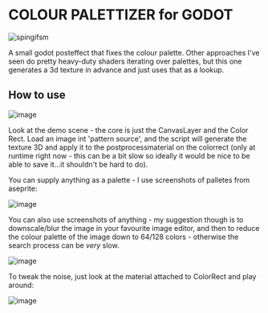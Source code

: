 # COLOUR PALETTIZER for GODOT

![spingifsm](https://github.com/user-attachments/assets/74e5f3ea-617c-4b4d-ad04-cd0abab8d7de)

A small godot posteffect that fixes the colour palette.  Other approaches I've seen do pretty heavy-duty shaders iterating over palettes, but this one generates a 3d texture in advance and just uses that as a lookup.

## How to use

![image](https://github.com/user-attachments/assets/0180a8de-c9fd-459a-bb78-128d9bbce464)

Look at the demo scene - the core is just the CanvasLayer and the Color Rect. Load an image int 'pattern source', and the script will generate the texture 3D and apply it to the postprocessmaterial on the colorrect (only at runtime right now - this can be a bit slow so ideally it would be nice to be able to save it...it shouldn't be hard to do).

You can supply anything as a palette - I use screenshots of palletes from aseprite:

![image](https://github.com/user-attachments/assets/91f48b3e-7180-460f-b641-1846452350bc)

You can also use screenshots of anything - my suggestion though is to downscale/blur the image in your favourite image editor, and then to reduce the colour palette of the image down to 64/128 colors - otherwise the search process can be *very* slow.

![image](https://github.com/user-attachments/assets/08f19248-a0c4-4b9f-bb4b-a6f2dab81695)

To tweak the noise, just look at the material attached to ColorRect and play around:

![image](https://github.com/user-attachments/assets/5ffc334a-cd44-48f2-8941-b4f0f23b9ae6)
